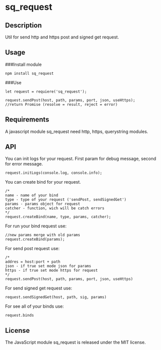 # sq_request
## Description
Util for send http and https post and signed get request.
## Usage
###Install module
```
npm install sq_request
```
###Use
```
let request = requiere('sq_request');

request.sendPost(host, path, params, port, json, useHttps); 
//return Promise (resolve = result, reject = error)
```
## Requirements
A javascript module sq_request need http, https, querystring modules.
## API
You can init logs for your request. First param for debug message, second for error message.
```
request.initLogs(console.log, console.info);
```
You can create bind for your request.
```
/*
name - name of your bind
type - type of your request ('sendPost, sendSignedGet')
params - params object for request
catcher - function, wich will be catch errors
*/
request.createBind(name, type, params, catcher);
```
For run your bind request use:
```
//new params merge with old params
request.createBind(params);
```
For send post request use:
```
/*
addres = host:port + path
json - if true set mode json for params
https - if true set mode https for request
*/
request.sendPost(host, path, params, port, json, useHttps)
```
For send signed get request use:
```
request.sendSignedGet(host, path, sig, params)
```
For see all of your binds use:
```
request.binds
```
## License
The JavaScript module sq_request is released under the MIT license.
